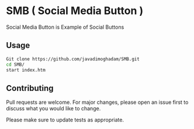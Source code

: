 # SMB ( Social Media Button )

Social Media Button is Example of Social Buttons

## Usage

```bash
Git clone https://github.com/javadimoghadam/SMB.git
cd SMB/
start index.htm
```

## Contributing
Pull requests are welcome. For major changes, please open an issue first to discuss what you would like to change.

Please make sure to update tests as appropriate.

